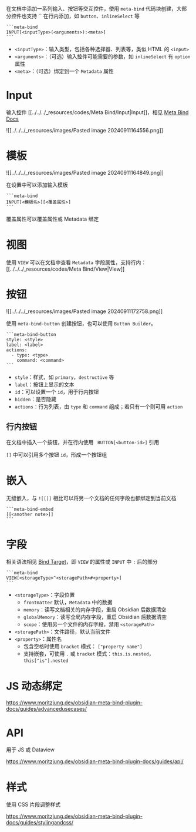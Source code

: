 在文档中添加一系列输入、按钮等交互控件，使用 `meta-bind` 代码块创建，大部分控件也支持 \`\` 在行内添加，如 `button`、`inlineSelect` 等

````
```meta-bind
INPUT[<inputType>(<arguments>):<meta>]
```
````

- `<inputType>`：输入类型，包括各种选择器、列表等，类似 HTML 的 `<input>`
- `<arguments>`：（可选）输入控件可能需要的参数，如 `inlineSelect` 有 `option` 属性
- `<meta>`：（可选）绑定到一个 `Metadata` 属性
# Input

输入控件  [[../../../_resources/codes/Meta Bind/Input|Input]]，相见 [Meta Bind Docs](https://www.moritzjung.dev/obsidian-meta-bind-plugin-docs/reference/inputfields/date/)

![[../../../_resources/images/Pasted image 20240911164556.png]]

# 模板

![[../../../_resources/images/Pasted image 20240911164849.png]]

在设置中可以添加输入模板

````
```meta-bind
INPUT[<模板名>][<覆盖属性>]
```
````

覆盖属性可以覆盖属性或 Metadata 绑定

# 视图

使用 `VIEW` 可以在文档中查看 `Metadata` 字段属性，支持行内：[[../../../_resources/codes/Meta Bind/View|View]]

# 按钮

![[../../../_resources/images/Pasted image 20240911172758.png]]

使用 `meta-bind-button` 创建按钮，也可以使用 `Button Builder`。

````
```meta-bind-button
style: <style>
label: <label>
actions:
  - type: <type>
    command: <command>
```
````

- `style`：样式，如 `primary`，`destructive` 等
- `label`：按钮上显示的文本
- `id`：可以设置一个 `id`，用于行内按钮
- `hidden`：是否隐藏
- `actions`：行为列表，由 `type` 和 `command` 组成；若只有一个则可用 `action`

## 行内按钮

在文档中插入一个按钮，并在行内使用 ` BUTTON[<button-id>]` 引用

`[]` 中可以引用多个按钮 `id`，形成一个按钮组

# 嵌入

无缝嵌入，与 `![[]]` 相比可以将另一个文档的任何字段也都绑定到当前文档

````
```meta-bind-embed
[[<another note>]]
```
````

# 字段

相关语法相见 [Bind Target](https://www.moritzjung.dev/obsidian-meta-bind-plugin-docs/guides/bindtargets/)，即 `VIEW` 的属性或 `INPUT` 中 `:` 后的部分

````
```meta-bind
VIEW[<storageType>^<storagePath>#<property>]
```
````

- `<storageType>`：字段位置
	- `frontmatter` 默认，`Metadata` 中的数据
	- `memory`：读写文档相关的内存字段，重启 Obsidian 后数据清空
	- `globalMemory`：读写全局内存字段，重启 Obsidian 后数据清空
	- `scope`：使用另一个文件的内存字段，禁用 `<storagePath>`
- `<storagePath>`：文件路径，默认当前文件
- `<property>`：属性名
	- 包含空格时使用 `bracket` 模式： `["property name"]`
	- 支持嵌套，可使用 `.` 或 `bracket` 模式：`this.is.nested`，`this["is"].nested`

# JS 动态绑定

https://www.moritzjung.dev/obsidian-meta-bind-plugin-docs/guides/advancedusecases/

# API

用于 JS 或 Dataview

https://www.moritzjung.dev/obsidian-meta-bind-plugin-docs/guides/api/

# 样式

使用 CSS 片段调整样式

https://www.moritzjung.dev/obsidian-meta-bind-plugin-docs/guides/stylingandcss/